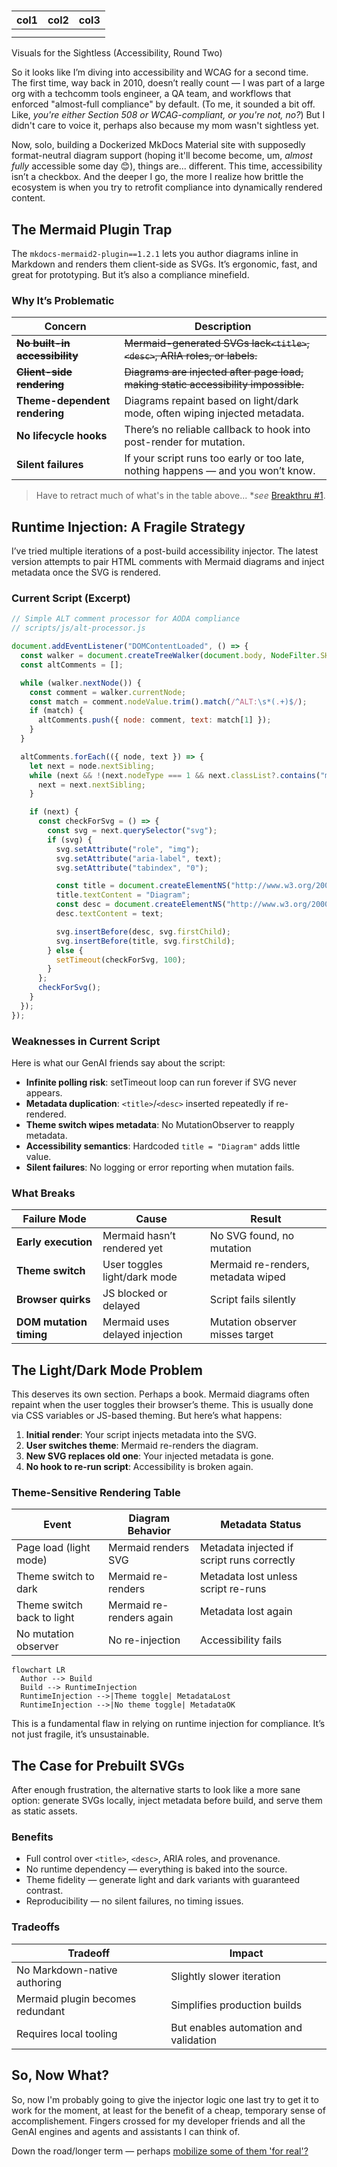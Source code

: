 # 


| col1 | col2 | col3 |
| ------ | ------ | ------ |
|      |      |      |
|      |      |      |

Visuals for the Sightless (Accessibility, Round Two)

So it looks like I’m diving into accessibility and WCAG for a second time. The first time, way back in 2010, doesn’t really count — I was part of a large org with a techcomm tools engineer, a QA team, and workflows that enforced "almost-full compliance" by default. (To me, it sounded a bit off. Like, *you're either Section 508 or WCAG-compliant, or you're not, no?*) But I didn't care to voice it, perhaps also because my mom wasn't sightless yet.

Now, solo, building a Dockerized MkDocs Material site with supposedly format-neutral diagram support (hoping it'll become become, um, *almost fully* accessible some day 😊), things are... different. This time, accessibility isn’t a checkbox. And the deeper I go, the more I realize how brittle the ecosystem is when you try to retrofit compliance into dynamically rendered content.

## The Mermaid Plugin Trap

The `mkdocs-mermaid2-plugin==1.2.1` lets you author diagrams inline in Markdown and renders them client-side as SVGs. It’s ergonomic, fast, and great for prototyping. But it’s also a compliance minefield.

### Why It’s Problematic


| Concern                           | Description                                                                         |
| ----------------------------------- | ------------------------------------------------------------------------------------- |
| **~~No built-in accessibility~~** | ~~Mermaid-generated SVGs lack`<title>`, `<desc>`, ARIA roles, or labels.~~          |
| **~~Client-side rendering~~**     | ~~Diagrams are injected after page load, making static accessibility impossible.~~  |
| **Theme-dependent rendering**     | Diagrams repaint based on light/dark mode, often wiping injected metadata.          |
| **No lifecycle hooks**            | There’s no reliable callback to hook into post-render for mutation.                |
| **Silent failures**               | If your script runs too early or too late, nothing happens — and you won’t know.  |

> Have to retract much of what's in the table above... **see* [Breakthru #1](breakthru1-mermaid-svg.md).

## Runtime Injection: A Fragile Strategy

I’ve tried multiple iterations of a post-build accessibility injector. The latest version attempts to pair HTML comments with Mermaid diagrams and inject metadata once the SVG is rendered.

### Current Script (Excerpt)

```js
// Simple ALT comment processor for AODA compliance
// scripts/js/alt-processor.js

document.addEventListener("DOMContentLoaded", () => {
  const walker = document.createTreeWalker(document.body, NodeFilter.SHOW_COMMENT, null, false);
  const altComments = [];

  while (walker.nextNode()) {
    const comment = walker.currentNode;
    const match = comment.nodeValue.trim().match(/^ALT:\s*(.+)$/);
    if (match) {
      altComments.push({ node: comment, text: match[1] });
    }
  }

  altComments.forEach(({ node, text }) => {
    let next = node.nextSibling;
    while (next && !(next.nodeType === 1 && next.classList?.contains("mermaid"))) {
      next = next.nextSibling;
    }

    if (next) {
      const checkForSvg = () => {
        const svg = next.querySelector("svg");
        if (svg) {
          svg.setAttribute("role", "img");
          svg.setAttribute("aria-label", text);
          svg.setAttribute("tabindex", "0");

          const title = document.createElementNS("http://www.w3.org/2000/svg", "title");
          title.textContent = "Diagram";
          const desc = document.createElementNS("http://www.w3.org/2000/svg", "desc");
          desc.textContent = text;

          svg.insertBefore(desc, svg.firstChild);
          svg.insertBefore(title, svg.firstChild);
        } else {
          setTimeout(checkForSvg, 100);
        }
      };
      checkForSvg();
    }
  });
});
```

### Weaknesses in Current Script

Here is what our GenAI friends say about the script:

* **Infinite polling risk**: setTimeout loop can run forever if SVG never appears.
* **Metadata duplication**: `<title>`/`<desc>` inserted repeatedly if re-rendered.
* **Theme switch wipes metadata**: No MutationObserver to reapply metadata.
* **Accessibility semantics**: Hardcoded `title = "Diagram"` adds little value.
* **Silent failures**: No logging or error reporting when mutation fails.

### What Breaks


| Failure Mode            | Cause                          | Result                             |
| ------------------------- | -------------------------------- | ------------------------------------ |
| **Early execution**     | Mermaid hasn’t rendered yet   | No SVG found, no mutation          |
| **Theme switch**        | User toggles light/dark mode   | Mermaid re-renders, metadata wiped |
| **Browser quirks**      | JS blocked or delayed          | Script fails silently              |
| **DOM mutation timing** | Mermaid uses delayed injection | Mutation observer misses target    |

## The Light/Dark Mode Problem

This deserves its own section. Perhaps a book. Mermaid diagrams often repaint when the user toggles their browser’s theme. This is usually done via CSS variables or JS-based theming. But here’s what happens:

1. **Initial render**: Your script injects metadata into the SVG.
2. **User switches theme**: Mermaid re-renders the diagram.
3. **New SVG replaces old one**: Your injected metadata is gone.
4. **No hook to re-run script**: Accessibility is broken again.

### Theme-Sensitive Rendering Table


| Event                      | Diagram Behavior         | Metadata Status                            |
| ---------------------------- | -------------------------- | -------------------------------------------- |
| Page load (light mode)     | Mermaid renders SVG      | Metadata injected if script runs correctly |
| Theme switch to dark       | Mermaid re-renders       | Metadata lost unless script re-runs        |
| Theme switch back to light | Mermaid re-renders again | Metadata lost again                        |
| No mutation observer       | No re-injection          | Accessibility fails                        |

```mermaid
flowchart LR
  Author --> Build
  Build --> RuntimeInjection
  RuntimeInjection -->|Theme toggle| MetadataLost
  RuntimeInjection -->|No theme toggle| MetadataOK
```

This is a fundamental flaw in relying on runtime injection for compliance. It’s not just fragile, it’s unsustainable.

## The Case for Prebuilt SVGs

After enough frustration, the alternative starts to look like a more sane option: generate SVGs locally, inject metadata before build, and serve them as static assets.

### Benefits

* Full control over `<title>`, `<desc>`, ARIA roles, and provenance.
* No runtime dependency — everything is baked into the source.
* Theme fidelity — generate light and dark variants with guaranteed contrast.
* Reproducibility — no silent failures, no timing issues.

### Tradeoffs


| Tradeoff                         | Impact                                |
| ---------------------------------- | --------------------------------------- |
| No Markdown-native authoring     | Slightly slower iteration             |
| Mermaid plugin becomes redundant | Simplifies production builds          |
| Requires local tooling           | But enables automation and validation |

## So, Now What?

So, now I'm probably going to give the injector logic one last try to get it to work for the moment, at least for the benefit of a cheap, temporary sense of accomplishement. Fingers crossed for my developer friends and all the GenAI engines and agents and assistants I can think of.

Down the road/longer term — perhaps [mobilize some of them 'for real'?](../sec_freeform/ai-accessibility.md)
